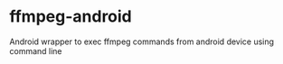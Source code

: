 ffmpeg-android
==============

Android wrapper to exec ffmpeg commands from android device using command line
